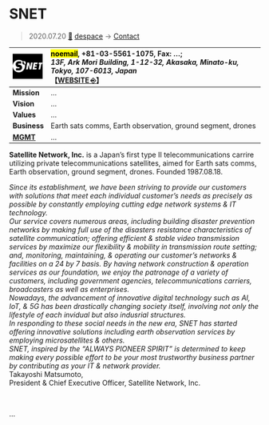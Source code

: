 # SNET
> 2020.07.20 [🚀](../../index/index.md) [despace](../index.md) → [Contact](../contact.md)

|[![](../f/contact/s/snet_logo1_thumb.webp)](../f/contact/s/snet_logo1.webp)|<mark>noemail</mark>, +81-03-5561-1075, Fax: …;<br> *13F, Ark Mori Building, 1-12-32, Akasaka, Minato-ku, Tokyo, 107-6013, Japan*<br> 【[WEBSITE ⎆](https://www.snet.co.jp/)】|
|:-|:-|
|**Mission**|…|
|**Vision**|…|
|**Values**|…|
|**Business**|Earth sats comms, Earth observation, ground segment, drones|
|**[MGMT](../mgmt.md)**|…|

**Satellite Network, Inc.** is a Japan’s first type Ⅱ telecommunications carrire utilizing private telecommunications satellites, aimed for Earth sats comms, Earth observation, ground segment, drones. Founded 1987.08.18.

*Since its establishment, we have been striving to provide our customers with solutions that meet each individual customer’s needs as precisely as possible by constantly employing cutting edge network systems & IT technology.<br> Our service covers numerous areas, including building disaster prevention networks by making full use of the disasters resistance characteristics of satellite communication; offering efficient & stable video transmission services by maximize our flexibility & mobility in transmission route setting; and, monitoring, maintaining, & operating our customer’s networks & facilities  on a 24 by 7 basis. By having network construction & operation services as our foundation, we enjoy the patronage of a variety of customers, including government agencies, telecommunications carriers, broadcasters as well as enterprises.<br> Nowadays, the advancement of innovative digital technology such as AI, IoT, & 5G has been drastically changing society itself, involving not only the lifestyle of each invidual but also indusrial structures.<br> In responding to these social needs in the new era, SNET has started offering innovative solutions including earth observation services by employing microsatellites & others.<br> SNET, inspired by the “ALWAYS PIONEER SPIRIT” is determined to keep making every possible effort to be your most trustworthy business partner by contributing as your IT & network provider.*<br> Takayoshi Matsumoto,<br> President & Chief Executive Officer, Satellite Network, Inc.

<p style="page-break-after:always"> </p>

…
